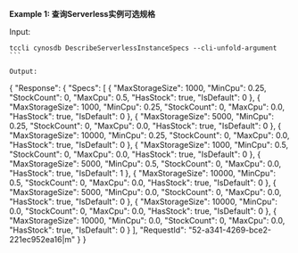 **Example 1: 查询Serverless实例可选规格**



Input: 

```
tccli cynosdb DescribeServerlessInstanceSpecs --cli-unfold-argument ```

Output: 
```
{
    "Response": {
        "Specs": [
            {
                "MaxStorageSize": 1000,
                "MinCpu": 0.25,
                "StockCount": 0,
                "MaxCpu": 0.5,
                "HasStock": true,
                "IsDefault": 0
            },
            {
                "MaxStorageSize": 1000,
                "MinCpu": 0.25,
                "StockCount": 0,
                "MaxCpu": 0.0,
                "HasStock": true,
                "IsDefault": 0
            },
            {
                "MaxStorageSize": 5000,
                "MinCpu": 0.25,
                "StockCount": 0,
                "MaxCpu": 0.0,
                "HasStock": true,
                "IsDefault": 0
            },
            {
                "MaxStorageSize": 10000,
                "MinCpu": 0.25,
                "StockCount": 0,
                "MaxCpu": 0.0,
                "HasStock": true,
                "IsDefault": 0
            },
            {
                "MaxStorageSize": 1000,
                "MinCpu": 0.5,
                "StockCount": 0,
                "MaxCpu": 0.0,
                "HasStock": true,
                "IsDefault": 0
            },
            {
                "MaxStorageSize": 5000,
                "MinCpu": 0.5,
                "StockCount": 0,
                "MaxCpu": 0.0,
                "HasStock": true,
                "IsDefault": 1
            },
            {
                "MaxStorageSize": 10000,
                "MinCpu": 0.5,
                "StockCount": 0,
                "MaxCpu": 0.0,
                "HasStock": true,
                "IsDefault": 0
            },
            {
                "MaxStorageSize": 5000,
                "MinCpu": 0.0,
                "StockCount": 0,
                "MaxCpu": 0.0,
                "HasStock": true,
                "IsDefault": 0
            },
            {
                "MaxStorageSize": 10000,
                "MinCpu": 0.0,
                "StockCount": 0,
                "MaxCpu": 0.0,
                "HasStock": true,
                "IsDefault": 0
            },
            {
                "MaxStorageSize": 10000,
                "MinCpu": 0.0,
                "StockCount": 0,
                "MaxCpu": 0.0,
                "HasStock": true,
                "IsDefault": 0
            }
        ],
        "RequestId": "52-a341-4269-bce2-221ec952ea16|m"
    }
}
```


